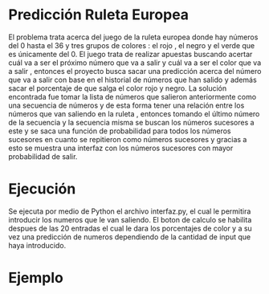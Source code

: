 # Predicción Ruleta Europea
El problema trata acerca del juego de la ruleta europea donde hay números del 0 hasta el 36 y tres grupos de colores : el rojo , el negro y el verde que es únicamente del 0. El juego trata de realizar apuestas buscando acertar cuál va a ser el próximo número que va a salir y cuál va a ser el color que va a salir  , entonces el proyecto busca sacar una predicción acerca del número que va a salir con base en el historial de números que han salido y además sacar el porcentaje de que salga el color rojo y negro.
La solución encontrada fue tomar la lista de números que salieron anteriormente como una secuencia de números y de esta forma tener una relación entre los números que van saliendo en la ruleta , entonces  tomando el último número de la secuencia y la secuencia misma se buscan los números sucesores a este y se saca una función de probabilidad para todos los números sucesores en cuanto se repitieron como números sucesores y gracias a esto se muestra una interfaz con los números sucesores con mayor probabilidad de salir.

# Ejecución 
Se ejecuta por medio de Python el archivo interfaz.py, el cual le permitira introducir los numeros que le van saliendo. El boton de calculo se habilita despues de las 20 entradas el cual le dara los porcentajes de color y a su vez una predicción de numeros dependiendo de la cantidad de input que haya introducido.

# Ejemplo
